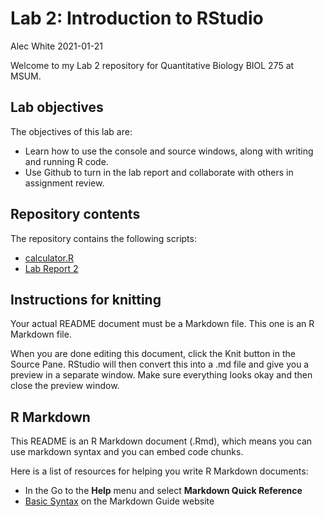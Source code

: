 Lab 2: Introduction to RStudio
================
Alec White
2021-01-21

Welcome to my Lab 2 repository for Quantitative Biology BIOL 275 at
MSUM.

## Lab objectives

The objectives of this lab are:

  - Learn how to use the console and source windows, along with writing
    and running R code.
  - Use Github to turn in the lab report and collaborate with others in
    assignment review.

## Repository contents

The repository contains the following scripts:

  - [calculator.R](calculator.R)
  - [Lab Report 2](assignment.md)

## Instructions for knitting

Your actual README document must be a Markdown file. This one is an R
Markdown file.

When you are done editing this document, click the Knit button in the
Source Pane. RStudio will then convert this into a .md file and give you
a preview in a separate window. Make sure everything looks okay and then
close the preview window.

## R Markdown

This README is an R Markdown document (.Rmd), which means you can use
markdown syntax and you can embed code chunks.

Here is a list of resources for helping you write R Markdown documents:

  - In the Go to the **Help** menu and select **Markdown Quick
    Reference**
  - [Basic Syntax](https://www.markdownguide.org/basic-syntax/) on the
    Markdown Guide website
